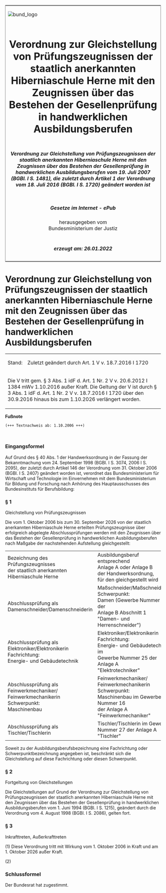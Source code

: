 <span id="DECKBLATT.html"></span>

<table border="0" frame="border" width="100%">

<tr valign="top">

<td align="left">

![bund\_logo](BfJ_2021_Web_de_de.gif)

</td>

<td align="right">

 

</td>

</tr>

<tr align="center" valign="middle">

<td colspan="2">

# Verordnung zur Gleichstellung von Prüfungszeugnissen der staatlich anerkannten Hiberniaschule Herne mit den Zeugnissen über das Bestehen der Gesellenprüfung in handwerklichen Ausbildungsberufen

</td>

</tr>

<tr align="center" valign="middle">

<td colspan="2">

##### Verordnung zur Gleichstellung von Prüfungszeugnissen der staatlich anerkannten Hiberniaschule Herne mit den Zeugnissen über das Bestehen der Gesellenprüfung in handwerklichen Ausbildungsberufen vom 19. Juli 2007 (BGBl. I S. 1481), die zuletzt durch Artikel 1 der Verordnung vom 18. Juli 2016 (BGBl. I S. 1720) geändert worden ist

</td>

</tr>

<tr align="center" valign="middle">

<td colspan="2">

  
  

##### Gesetze im Internet - ePub  
  
herausgegeben vom  
Bundesministerium der Justiz

</td>

</tr>

<tr align="center" valign="bottom">

<td colspan="2">

  
  

##### erzeugt am: 26.01.2022

</td>

</tr>

</table>

<span id="BJNR148100007.html"></span>

# Verordnung zur Gleichstellung von Prüfungszeugnissen der staatlich anerkannten Hiberniaschule Herne mit den Zeugnissen über das Bestehen der Gesellenprüfung in handwerklichen Ausbildungsberufen

<div>

<div class="jnhtml">

<table width="100%">

<colgroup>

<col width="10%">

</col>

<col width="90%">

</col>

</colgroup>

<tr>

<td>

Stand:

</div>

</div>

</td>

<td>

Zuletzt geändert durch Art. 1 V v. 18.7.2016 I 1720

</td>

</tr>

<tr>

<td class="StandkommentarAufh" colspan="2">

Die V tritt gem. § 3 Abs. 1 idF d. Art. 1 Nr. 2 V v. 20.6.2012 I 1384
mWv 1.10.2016 außer Kraft. Die Geltung der V ist durch § 3 Abs. 1 idF d.
Art. 1 Nr. 2 V v. 18.7.2016 I 1720 über den 30.9.2016 hinaus bis zum
1.10.2026 verlängert worden.

</td>

</tr>

</table>

</div>

</div>

<div>

  
**Fußnote**

<div class="jnhtml">

<div>

<div class="jurAbsatz">

  

``` 
(+++ Textnachweis ab: 1.10.2006 +++)

 
```

</div>

</div>

</div>

</div>

<span id="BJNR148100007BJNE000101311.html"></span>

### Eingangsformel  

<div>

<div class="jnhtml">

<div>

<div class="jurAbsatz">

Auf Grund des § 40 Abs. 1 der Handwerksordnung in der Fassung der
Bekanntmachung vom 24. September 1998 (BGBl. I S. 3074, 2006 I S. 2095),
der zuletzt durch Artikel 146 der Verordnung vom 31. Oktober 2006 (BGBl.
I S. 2407) geändert worden ist, verordnet das Bundesministerium für
Wirtschaft und Technologie im Einvernehmen mit dem Bundesministerium für
Bildung und Forschung nach Anhörung des Hauptausschusses des
Bundesinstituts für Berufsbildung:

</div>

</div>

</div>

</div>

<span id="BJNR148100007BJNE000202311.html"></span>

### § 1  
Gleichstellung von Prüfungszeugnissen

<div>

<div class="jnhtml">

<div>

<div class="jurAbsatz">

Die vom 1. Oktober 2006 bis zum 30. September 2026 von der staatlich
anerkannten Hiberniaschule Herne erteilten Prüfungszeugnisse über
erfolgreich abgelegte Abschlussprüfungen werden mit den Zeugnissen über
das Bestehen der Gesellenprüfung in handwerklichen Ausbildungsberufen
nach Maßgabe der nachstehenden Aufstellung gleichgestellt:  

<table>
<tbody>
<tr class="odd">
<td>Bezeichnung des Prüfungszeugnisses<br />
der staatlich anerkannten<br />
Hiberniaschule Herne</td>
<td>Ausbildungsberuf entsprechend<br />
Anlage A oder Anlage B<br />
der Handwerksordnung,<br />
für den gleichgestellt wird</td>
</tr>
<tr class="even">
<td>Abschlussprüfung als<br />
Damenschneider/Damenschneiderin</td>
<td>Maßschneider/Maßschneiderin<br />
Schwerpunkt:<br />
Damen (Gewerbe Nummer 19 der<br />
Anlage B Abschnitt 1<br />
"Damen- und Herrenschneider")</td>
</tr>
<tr class="odd">
<td>Abschlussprüfung als<br />
Elektroniker/Elektronikerin<br />
Fachrichtung:<br />
Energie- und Gebäudetechnik</td>
<td>Elektroniker/Elektronikerin<br />
Fachrichtung:<br />
Energie- und Gebäudetechnik im<br />
Gewerbe Nummer 25 der Anlage A<br />
"Elektrotechniker"</td>
</tr>
<tr class="even">
<td>Abschlussprüfung als<br />
Feinwerkmechaniker/<br />
Feinwerkmechanikerin<br />
Schwerpunkt:<br />
Maschinenbau</td>
<td>Feinwerkmechaniker/<br />
Feinwerkmechanikerin<br />
Schwerpunkt:<br />
Maschinenbau im Gewerbe Nummer 16<br />
der Anlage A "Feinwerkmechaniker"</td>
</tr>
<tr class="odd">
<td>Abschlussprüfung als<br />
Tischler/Tischlerin</td>
<td>Tischler/Tischlerin im Gewerbe<br />
Nummer 27 der Anlage A "Tischler"</td>
</tr>
</tbody>
</table>

Soweit zu der Ausbildungsberufsbezeichnung eine Fachrichtung oder
Schwerpunktbezeichnung angegeben ist, beschränkt sich die Gleichstellung
auf diese Fachrichtung oder diesen Schwerpunkt.

</div>

</div>

</div>

</div>

<span id="BJNR148100007BJNE000301311.html"></span>

### § 2  
Fortgeltung von Gleichstellungen

<div>

<div class="jnhtml">

<div>

<div class="jurAbsatz">

Die Gleichstellungen auf Grund der Verordnung zur Gleichstellung von
Prüfungszeugnissen der staatlich anerkannten Hiberniaschule Herne mit
den Zeugnissen über das Bestehen der Gesellenprüfung in handwerklichen
Ausbildungsberufen vom 1. Juni 1994 (BGBl. I S. 1215), geändert durch
die Verordnung vom 4. August 1998 (BGBl. I S. 2086), gelten fort.

</div>

</div>

</div>

</div>

<span id="BJNR148100007BJNE000402311.html"></span>

### § 3  
Inkrafttreten, Außerkrafttreten

<div>

<div class="jnhtml">

<div>

<div class="jurAbsatz">

(1) Diese Verordnung tritt mit Wirkung vom 1. Oktober 2006 in Kraft und
am 1. Oktober 2026 außer Kraft.

</div>

<div class="jurAbsatz">

(2)

</div>

</div>

</div>

</div>

<span id="BJNR148100007BJNE000501311.html"></span>

### Schlussformel  

<div>

<div class="jnhtml">

<div>

<div class="jurAbsatz">

Der Bundesrat hat zugestimmt.

</div>

</div>

</div>

</div>
